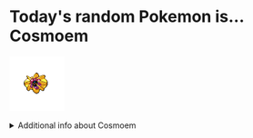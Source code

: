 # Today's random Pokemon is... Cosmoem

![Cosmoem shiny sprite](https://raw.githubusercontent.com/PokeAPI/sprites/master/sprites/pokemon/shiny/790.png)

<details>
<summary>Additional info about Cosmoem</summary>

| srpite type | image |
|------|------|
| back_default | ![Cosmoem back_default sprite](https://raw.githubusercontent.com/PokeAPI/sprites/master/sprites/pokemon/back/790.png) |
| back_shiny | ![Cosmoem back_shiny sprite](https://raw.githubusercontent.com/PokeAPI/sprites/master/sprites/pokemon/back/shiny/790.png) |
| front_default | ![Cosmoem front_default sprite](https://raw.githubusercontent.com/PokeAPI/sprites/master/sprites/pokemon/790.png) | </details>